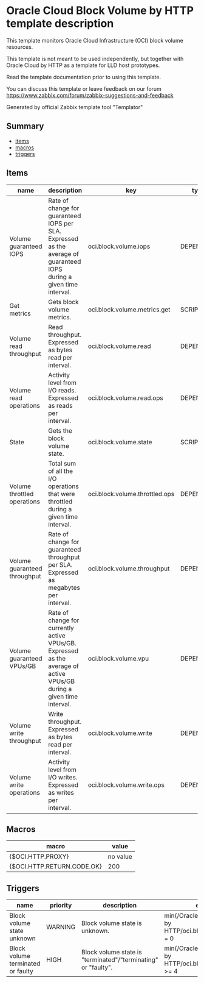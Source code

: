 # Oracle Cloud Block Volume by HTTP template description

This template monitors Oracle Cloud Infrastructure (OCI) block volume resources.

This template is not meant to be used independently, but together with Oracle Cloud by HTTP as a template for
LLD host prototypes.

Read the template documentation prior to using this template.

You can discuss this template or leave feedback on our forum https://www.zabbix.com/forum/zabbix-suggestions-and-feedback

Generated by official Zabbix template tool "Templator"

## Summary
* [items](#items)
* [macros](#macros)
* [triggers](#triggers)

<a name="items" />

## Items
| name | description | key | type | delay |
| ------------- |------------- |------------- |------------- |------------- |
| Volume guaranteed IOPS | Rate of change for guaranteed IOPS per SLA. Expressed as the average of guaranteed IOPS during a given time interval. | oci.block.volume.iops | DEPENDENT | 0 |
| Get metrics | Gets block volume metrics. | oci.block.volume.metrics.get | SCRIPT | no delay |
| Volume read throughput | Read throughput. Expressed as bytes read per interval. | oci.block.volume.read | DEPENDENT | 0 |
| Volume read operations | Activity level from I/O reads. Expressed as reads per interval. | oci.block.volume.read.ops | DEPENDENT | 0 |
| State | Gets the block volume state. | oci.block.volume.state | SCRIPT | no delay |
| Volume throttled operations | Total sum of all the I/O operations that were throttled during a given time interval. | oci.block.volume.throttled.ops | DEPENDENT | 0 |
| Volume guaranteed throughput | Rate of change for guaranteed throughput per SLA. Expressed as megabytes per interval. | oci.block.volume.throughput | DEPENDENT | 0 |
| Volume guaranteed VPUs/GB | Rate of change for currently active VPUs/GB. Expressed as the average of active VPUs/GB during a given time interval. | oci.block.volume.vpu | DEPENDENT | 0 |
| Volume write throughput | Write throughput. Expressed as bytes read per interval. | oci.block.volume.write | DEPENDENT | 0 |
| Volume write operations | Activity level from I/O writes. Expressed as writes per interval. | oci.block.volume.write.ops | DEPENDENT | 0 |


<a name="macros" />

## Macros
| macro | value |
| ------------- |------------- |
| {$OCI.HTTP.PROXY} | no value |
| {$OCI.HTTP.RETURN.CODE.OK} | 200 |


<a name="triggers" />

## Triggers
| name | priority | description | expression | tags | url |
| ------------- |------------- |------------- |------------- |------------- |------------- |
| Block volume state unknown | WARNING | Block volume state is unknown. | min(/Oracle Cloud Block Volume by HTTP/oci.block.volume.state,5m) = 0 | [{"tag": "scope", "value": "availability"}] | no url |
| Block volume terminated or faulty | HIGH | Block volume state is "terminated"/"terminating" or "faulty". | min(/Oracle Cloud Block Volume by HTTP/oci.block.volume.state,5m) >= 4 | [{"tag": "scope", "value": "availability"}] | no url |

